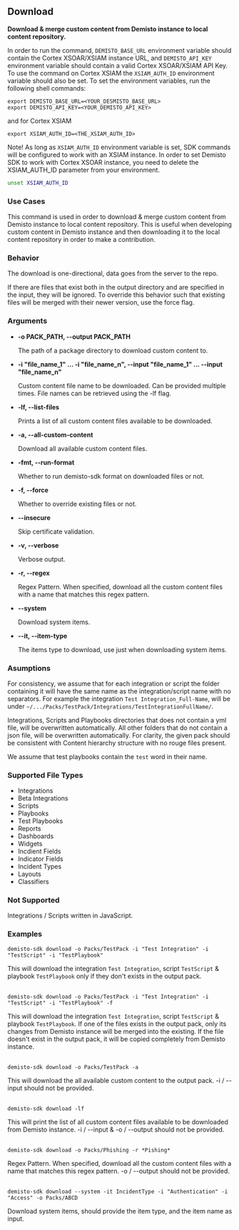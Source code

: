 ## Download

**Download & merge custom content from Demisto instance to local content repository.**

In order to run the command, `DEMISTO_BASE_URL` environment variable should contain the Cortex XSOAR/XSIAM instance URL,
and `DEMISTO_API_KEY` environment variable should contain a valid Cortex XSOAR/XSIAM API Key.
To use the command on Cortex XSIAM the `XSIAM_AUTH_ID` environment variable should also be set.
To set the environment variables, run the following shell commands:
```
export DEMISTO_BASE_URL=<YOUR_DESMISTO_BASE_URL>
export DEMISTO_API_KEY=<YOUR_DEMISTO_API_KEY>
```
and for Cortex XSIAM
```
export XSIAM_AUTH_ID=<THE_XSIAM_AUTH_ID>
```
Note!
As long as `XSIAM_AUTH_ID` environment variable is set, SDK commands will be configured to work with an XSIAM instance.
In order to set Demisto SDK to work with Cortex XSOAR instance, you need to delete the XSIAM_AUTH_ID parameter from your environment.
```bash
unset XSIAM_AUTH_ID
```


### Use Cases
This command is used in order to download & merge custom content from Demisto instance to local content repository. This is useful when developing custom content in Demisto instance and then
downloading it to the local content repository in order to make a contribution.


### Behavior
The download is one-directional, data goes from the server to the repo.

If there are files that exist both in the output directory and are specified in the input, they will be ignored. To override this behavior such that existing files will be merged with their newer version, use the force flag.

### Arguments
* **-o PACK_PATH, --output PACK_PATH**

    The path of a package directory to download custom content to.

* **-i "file_name_1" ... -i "file_name_n", --input "file_name_1" ... --input "file_name_n"**

    Custom content file name to be downloaded. Can be provided multiple times. File names can be retrieved using the -lf flag.

* **-lf, --list-files**

    Prints a list of all custom content files available to be downloaded.

* **-a, --all-custom-content**

    Download all available custom content files.

* **-fmt, --run-format**

    Whether to run demisto-sdk format on downloaded files or not.

* **-f, --force**

    Whether to override existing files or not.

* **--insecure**

    Skip certificate validation.

* **-v, --verbose**

    Verbose output.

* **-r, --regex**

    Regex Pattern. When specified, download all the custom content files with a name that matches this regex pattern.

* **--system**

    Download system items.

* **--it, --item-type**

    The items type to download, use just when downloading system items.


### Asumptions
For consistency, we assume that for each integration or script the folder containing it will have the same name as the integration/script name with no separators. For example the integration `Test Integration_Full-Name`, will be under `~/.../Packs/TestPack/Integrations/TestIntegrationFullName/`.

Integrations, Scripts and Playbooks directories that does not contain a yml file, will be overwritten automatically.
All other folders that do not contain a json file, will be overwritten automatically.
For clarity, the given pack should be consistent with Content hierarchy structure with no rouge files present.

We assume that test playbooks contain the `test` word in their name.

### Supported File Types
* Integrations
* Beta Integrations
* Scripts
* Playbooks
* Test Playbooks
* Reports
* Dashboards
* Widgets
* Incdient Fields
* Indicator Fields
* Incident Types
* Layouts
* Classifiers

### Not Supported
Integrations / Scripts written in JavaScript.

### Examples
```
demisto-sdk download -o Packs/TestPack -i "Test Integration" -i "TestScript" -i "TestPlaybook"
```
This will download the integration `Test Integration`, script `TestScript` & playbook `TestPlaybook` only if they don't exists in the output pack.
<br/><br/>
```
demisto-sdk download -o Packs/TestPack -i "Test Integration" -i "TestScript" -i "TestPlaybook" -f
```
This will download the integration `Test Integration`, script `TestScript` & playbook `TestPlaybook`.
If one of the files exists in the output pack, only its changes from Demisto instance will be merged into the existing.
If the file doesn't exist in the output pack, it will be copied completely from Demisto instance.
<br/><br/>
```
demisto-sdk download -o Packs/TestPack -a
```
This will download the all available custom content to the output pack.
-i / --input should not be provided.
<br/><br/>
```
demisto-sdk download -lf
```
This will print the list of all custom content files available to be downloaded from Demisto instance.
-i / --input & -o / --output should not be provided.
<br/><br/>
```
demisto-sdk download -o Packs/Phishing -r *Pishing*
```
Regex Pattern. When specified, download all the custom content files with a name that matches this regex pattern.
-o / --output should not be provided.
<br/><br/>
```
demisto-sdk download --system -it IncidentType -i "Authentication" -i "Access" -o Packs/ABCD
```
Download system items, should provide the item type, and the item name as input.
<br/><br/>
